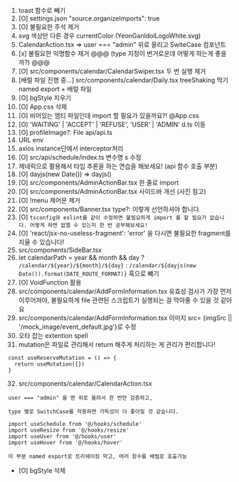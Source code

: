 1. toast 함수로 빼기
2. [O] settings.json "source.organizeImports": true
3. [O] 불필요한 주석 제거
4. svg 색상만 다른 경우 currentColor (YeonGanIdolLogoWhite.svg)
5. CalendarAction.tsx => user === "admin" 위로 올리고 SwiteCase 컴포넌트
6. [x] 불필요한 익명함수 제거 @@@ (type 지정이 번거로운데 어떻게 하는게 좋을까?) @@@
7. [O] src/components/calendar/CalendarSwiper.tsx 두 번 실행 제거
8. [배럴 파일 진행 중...] src/components/calendar/Daily.tsx treeShaking 막기 named export + 배럴 파일
9. [O] bgStyle 지우기
10. [O] App.css 삭제
11. [O] 비어있는 엠티 파일인데 import 할 필요가 있을까요?! @App.css
12. [O] 'WAITING' | 'ACCEPT' | 'REFUSE', 'USER' | 'ADMIN' d.ts 이동
13. [O] profileImage?: File api/api.ts
14. URL env
15. axios instance단에서 interceptor처리
16. [O] src/api/schedule/index.ts 변수명 s 수정
17. 제네릭으로 활용해서 타입 추론을 하는 연습을 해보세요! (api 함수 호출 부분)
18. [O] dayjs(new Date()) => dayjs()
19. [O] src/components/AdminActionBar.tsx 한 줄로 import
20. [O] src/components/AdminActionBar.tsx 사이드바 개선 (사진 참고)
21. [O] !menu 제어문 제거
22. [O] src/components/Banner.tsx type?: 이렇게 선언하셔야 합니다.
23. [O] `tsconfig와 eslint를 같이 수정하면 불필요하게 import 를 할 필요가 없습니다.
어떻게 하면 없앨 수 있는지 한 번 공부해보세요!`
24. [O] 'react/jsx-no-useless-fragment': 'error' 을 다시면 불필요한 fragment를 지울 수 있습니다!
25. src/components/SideBar.tsx
26. let calendarPath =
    year && month && day
    ? `/calendar/${year}/${month}/${day}`
    : `/calendar/${dayjs(new Date()).format(DATE_ROUTE_FORMAT)}` 훅으로 뺴기
27. [O] VoidFunction 활용
28. src/components/calendar/AddFormInformation.tsx 유효성 검사가 가장 먼저 이루어져야, 불필요하게 file 관련된 스크립트가 실행되는 걸 막아줄 수 있을 것 같아요
29. src/components/calendar/AddFormInformation.tsx 이미지 src= {imgSrc || '/mock_image/event_default.jpg'}로 수정
30. 오타 잡는 extention spell
31. mutation은 파일로 관리해서 return 해주게 처리하는 게 관리가 편리합니다!

```
const useReserveMutation = () => {
  return useMutation({})
}
```

32. src/components/calendar/CalendarAction.tsx

```
user === "admin" 을 맨 위로 올려서 한 번만 검증하고,

type 별로 SwitchCase를 적용하면 가독성이 더 좋아질 것 같습니다.
```

```
import useSchedule from '@/hooks/schedule'
import useResize from '@/hooks/resize'
import useUser from '@/hooks/user'
import useHover from '@/hooks/hover'

이 부분 named export로 트리쉐이킹 막고, 여러 함수를 배럴로 호출가능
```

- [O] bgStyle 삭제
